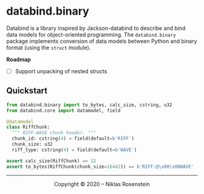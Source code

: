# databind.binary

Databind is a library inspired by Jackson-databind to describe and bind data models for
object-oriented programming. The `databind.binary` package implements conversion of data
models between Python and binary format (using the `struct` module).

__Roadmap__

* [ ] Support unpacking of nested structs

## Quickstart

```python
from databind.binary import to_bytes, calc_size, cstring, u32
from databind.core import datamodel, field

@datamodel
class RiffChunk:
  """ RIFF-WAVE chunk header. """
  chunk_id: cstring(4) = field(default=b'RIFF')
  chunk_size: u32
  riff_type: cstring(4) = field(default=b'WAVE')

assert calc_size(RiffChunk) == 12
assert to_bytes(RiffChunk(chunk_size=16442)) == b'RIFF:@\x00\x00WAVE'
```

---

<p align="center">Copyright &copy; 2020 &ndash; Niklas Rosenstein</p>

